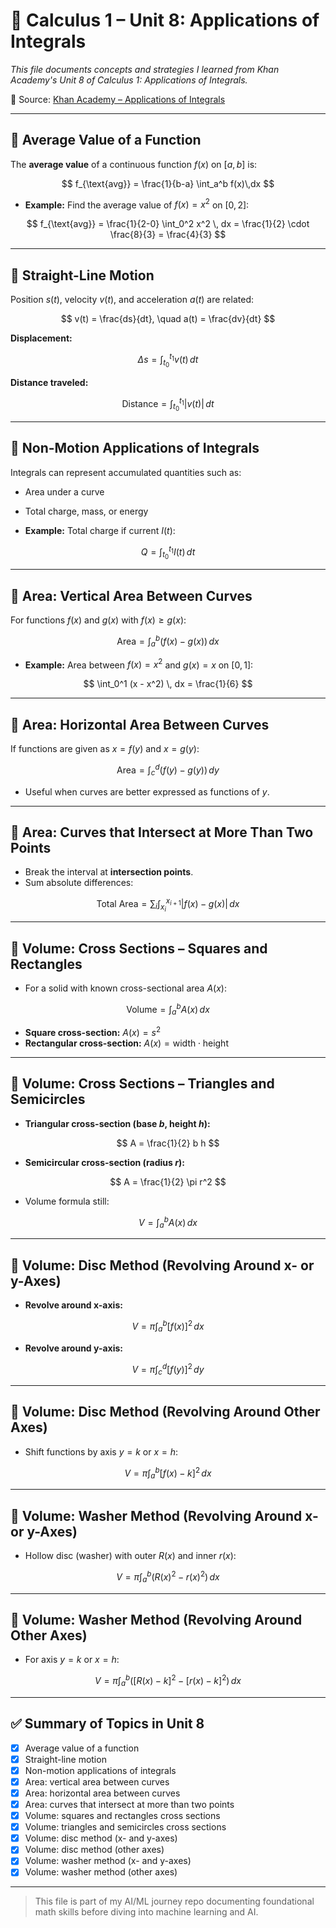 # 📘 Calculus 1 – Unit 8: Applications of Integrals

*This file documents concepts and strategies I learned from Khan Academy's Unit 8 of Calculus 1: Applications of Integrals.*

🔗 Source: [Khan Academy – Applications of Integrals](https://www.khanacademy.org/math/calculus-1/cs1-applications-of-integrals)

---

## 📌 Average Value of a Function

The **average value** of a continuous function $f(x)$ on $[a,b]$ is:

$$
f_{\text{avg}} = \frac{1}{b-a} \int_a^b f(x)\,dx
$$

- **Example:** Find the average value of $f(x)=x^2$ on $[0,2]$:

$$
f_{\text{avg}} = \frac{1}{2-0} \int_0^2 x^2 \, dx = \frac{1}{2} \cdot \frac{8}{3} = \frac{4}{3}
$$

---

## 📌 Straight-Line Motion

Position $s(t)$, velocity $v(t)$, and acceleration $a(t)$ are related:

$$
v(t) = \frac{ds}{dt}, \quad a(t) = \frac{dv}{dt}
$$

**Displacement:**

$$
\Delta s = \int_{t_0}^{t_1} v(t) \, dt
$$

**Distance traveled:**

$$
\text{Distance} = \int_{t_0}^{t_1} |v(t)| \, dt
$$

---

## 📌 Non-Motion Applications of Integrals

Integrals can represent accumulated quantities such as:

- Area under a curve  
- Total charge, mass, or energy  

- **Example:** Total charge if current $I(t)$:

$$
Q = \int_{t_0}^{t_1} I(t) \, dt
$$

---

## 📌 Area: Vertical Area Between Curves

For functions $f(x)$ and $g(x)$ with $f(x) \ge g(x)$:

$$
\text{Area} = \int_a^b \big(f(x) - g(x)\big) \, dx
$$

- **Example:** Area between $f(x)=x^2$ and $g(x)=x$ on $[0,1]$:

$$
\int_0^1 (x - x^2) \, dx = \frac{1}{6}
$$

---

## 📌 Area: Horizontal Area Between Curves

If functions are given as $x=f(y)$ and $x=g(y)$:

$$
\text{Area} = \int_c^d \big(f(y) - g(y)\big) \, dy
$$

- Useful when curves are better expressed as functions of $y$.

---

## 📌 Area: Curves that Intersect at More Than Two Points

- Break the interval at **intersection points**.  
- Sum absolute differences:

$$
\text{Total Area} = \sum_i \int_{x_i}^{x_{i+1}} |f(x) - g(x)| \, dx
$$

---

## 📌 Volume: Cross Sections – Squares and Rectangles

- For a solid with known cross-sectional area $A(x)$:

$$
\text{Volume} = \int_a^b A(x) \, dx
$$

- **Square cross-section:** $A(x) = s^2$  
- **Rectangular cross-section:** $A(x) = \text{width} \cdot \text{height}$

---

## 📌 Volume: Cross Sections – Triangles and Semicircles

- **Triangular cross-section (base $b$, height $h$):**

$$
A = \frac{1}{2} b h
$$

- **Semicircular cross-section (radius $r$):**

$$
A = \frac{1}{2} \pi r^2
$$

- Volume formula still:

$$
V = \int_a^b A(x) \, dx
$$

---

## 📌 Volume: Disc Method (Revolving Around x- or y-Axes)

- **Revolve around x-axis:**

$$
V = \pi \int_a^b [f(x)]^2 \, dx
$$

- **Revolve around y-axis:**

$$
V = \pi \int_c^d [f(y)]^2 \, dy
$$

---

## 📌 Volume: Disc Method (Revolving Around Other Axes)

- Shift functions by axis $y=k$ or $x=h$:

$$
V = \pi \int_a^b [f(x)-k]^2 \, dx
$$

---

## 📌 Volume: Washer Method (Revolving Around x- or y-Axes)

- Hollow disc (washer) with outer $R(x)$ and inner $r(x)$:

$$
V = \pi \int_a^b \big(R(x)^2 - r(x)^2\big) \, dx
$$

---

## 📌 Volume: Washer Method (Revolving Around Other Axes)

- For axis $y=k$ or $x=h$:

$$
V = \pi \int_a^b \big([R(x)-k]^2 - [r(x)-k]^2\big) \, dx
$$

---

## ✅ Summary of Topics in Unit 8

* [x] Average value of a function  
* [x] Straight-line motion  
* [x] Non-motion applications of integrals  
* [x] Area: vertical area between curves  
* [x] Area: horizontal area between curves  
* [x] Area: curves that intersect at more than two points  
* [x] Volume: squares and rectangles cross sections  
* [x] Volume: triangles and semicircles cross sections  
* [x] Volume: disc method (x- and y-axes)  
* [x] Volume: disc method (other axes)  
* [x] Volume: washer method (x- and y-axes)  
* [x] Volume: washer method (other axes)  

---


> This file is part of my AI/ML journey repo documenting foundational math skills before diving into machine learning and AI.

